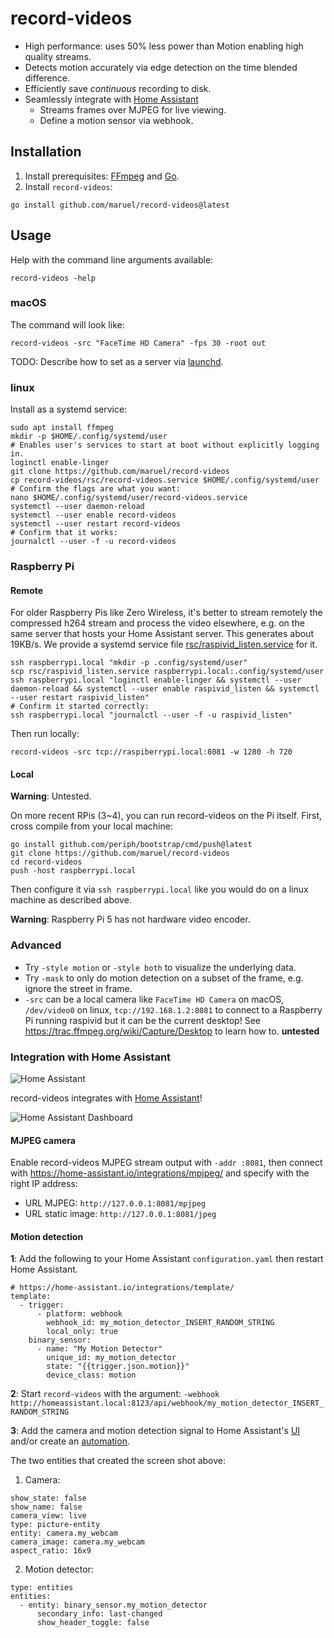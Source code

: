# record-videos

- High performance: uses 50% less power than Motion enabling high quality
  streams.
- Detects motion accurately via edge detection on the time blended difference.
- Efficiently save *continuous* recording to disk.
- Seamlessly integrate with [Home Assistant](#integration-with-home-assistant)
  - Streams frames over MJPEG for live viewing.
  - Define a motion sensor via webhook.


## Installation

1. Install prerequisites: [FFmpeg](https://ffmpeg.org/download.html) and [Go](https://go.dev/dl).
2. Install `record-videos`:

```
go install github.com/maruel/record-videos@latest
```


## Usage

Help with the command line arguments available:

```
record-videos -help
```


### macOS

The command will look like:

```
record-videos -src "FaceTime HD Camera" -fps 30 -root out
```

TODO: Describe how to set as a server via
[launchd](https://support.apple.com/guide/terminal/apdc6c1077b-5d5d-4d35-9c19-60f2397b2369/mac).


### linux

Install as a systemd service:

```
sudo apt install ffmpeg
mkdir -p $HOME/.config/systemd/user
# Enables user's services to start at boot without explicitly logging in.
loginctl enable-linger
git clone https://github.com/maruel/record-videos
cp record-videos/rsc/record-videos.service $HOME/.config/systemd/user
# Confirm the flags are what you want:
nano $HOME/.config/systemd/user/record-videos.service
systemctl --user daemon-reload
systemctl --user enable record-videos
systemctl --user restart record-videos
# Confirm that it works:
journalctl --user -f -u record-videos
```


### Raspberry Pi


#### Remote

For older Raspberry Pis like Zero Wireless, it's better to stream remotely the
compressed h264 stream and process the video elsewhere, e.g. on the same server
that hosts your Home Assistant server. This generates about 19KB/s. We provide a
systemd service file
[rsc/raspivid_listen.service](https://github.com/maruel/record-videos/blob/main/rsc/raspivid_listen.service)
for it.

```
ssh raspberrypi.local "mkdir -p .config/systemd/user"
scp rsc/raspivid_listen.service raspberrypi.local:.config/systemd/user
ssh raspberrypi.local "loginctl enable-linger && systemctl --user daemon-reload && systemctl --user enable raspivid_listen && systemctl --user restart raspivid_listen"
# Confirm it started correctly:
ssh raspberrypi.local "journalctl --user -f -u raspivid_listen"
```

Then run locally:

```
record-videos -src tcp://raspiberrypi.local:8081 -w 1280 -h 720
```


#### Local

**Warning**: Untested.

On more recent RPis (3~4), you can run record-videos on the Pi itself. First,
cross compile from your local machine:

```
go install github.com/periph/bootstrap/cmd/push@latest
git clone https://github.com/maruel/record-videos
cd record-videos
push -host raspberrypi.local
```

Then configure it via `ssh raspberrypi.local` like you would do on a linux
machine as described above.

**Warning**: Raspberry Pi 5 has not hardware video encoder.


### Advanced

- Try `-style motion` or `-style both` to visualize the underlying data.
- Try `-mask` to only do motion detection on a subset of the frame, e.g. ignore
  the street in frame.
- `-src` can be a local camera like `FaceTime HD Camera` on macOS, `/dev/video0`
  on linux, `tcp://192.168.1.2:8081` to connect to a Raspberry Pi running
  raspivid but it can be the current desktop! See
  https://trac.ffmpeg.org/wiki/Capture/Desktop to learn how to. **untested**


### Integration with Home Assistant

![Home Assistant](https://github.com/user-attachments/assets/9bc01eb9-d78b-49a5-98e7-779fd1c1496c)

record-videos integrates with [Home Assistant](https://home-assistant.io/)!

![Home Assistant Dashboard](https://github.com/user-attachments/assets/a1c65608-d96f-4b74-b0e5-af992026b822)


#### MJPEG camera

Enable record-videos MJPEG stream output with `-addr :8081`, then connect with
https://home-assistant.io/integrations/mpjpeg/ and specify with the right IP address:
- URL MJPEG: `http://127.0.0.1:8081/mpjpeg`
- URL static image: `http://127.0.0.1:8081/jpeg`


#### Motion detection

**1**: Add the following to your Home Assistant `configuration.yaml` then
restart Home Assistant.

```
# https://home-assistant.io/integrations/template/
template:
  - trigger:
      - platform: webhook
        webhook_id: my_motion_detector_INSERT_RANDOM_STRING
        local_only: true
    binary_sensor:
      - name: "My Motion Detector"
        unique_id: my_motion_detector
        state: "{{trigger.json.motion}}"
        device_class: motion
```

**2**: Start `record-videos` with the argument:
  `-webhook http://homeassistant.local:8123/api/webhook/my_motion_detector_INSERT_RANDOM_STRING`

**3**: Add the camera and motion detection signal to Home Assistant's
[UI](https://home-assistant.io/dashboards/)
and/or create an [automation](https://home-assistant.io/docs/automation/).

The two entities that created the screen shot above:

1) Camera:
```
show_state: false
show_name: false
camera_view: live
type: picture-entity
entity: camera.my_webcam
camera_image: camera.my_webcam
aspect_ratio: 16x9
```

2) Motion detector:

```
type: entities
entities:
  - entity: binary_sensor.my_motion_detector
      secondary_info: last-changed
      show_header_toggle: false
```

